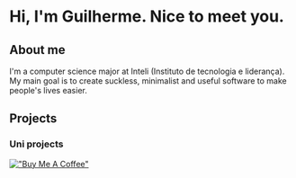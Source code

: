 # Hi, I'm Guilherme. Nice to meet you.

## About me

I'm a computer science major at Inteli (Instituto de tecnologia e liderança). My main goal is to create suckless, minimalist and useful software to make people's lives easier.

## Projects

### Uni projects



[!["Buy Me A Coffee"](https://www.buymeacoffee.com/assets/img/custom_images/orange_img.png)](https://www.buymeacoffee.com/guinovaeslima)
